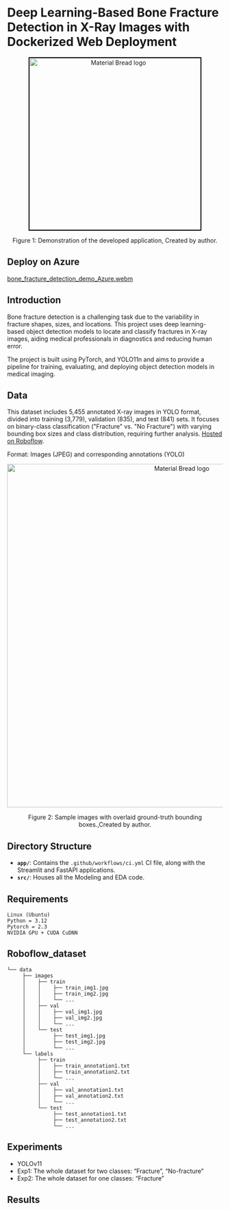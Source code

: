 # Deep Learning-Based Bone Fracture Detection in X-Ray Images with Dockerized Web Deployment

<div align="center">
    <img 
        width="400" 
        src="/asset/demo_pic.png" 
        alt="Material Bread logo" 
        style="border: 2px solid #000;"
    />
    <p style="text-align: center;">
        Figure 1: Demonstration of the developed application, Created by author.        
</div>

## Deploy on Azure

[bone_fracture_detection_demo_Azure.webm](https://github.com/user-attachments/assets/008c6e02-b34d-4d57-9cb0-fd478c65cb5b)


## Introduction

Bone fracture detection is a challenging task due to the variability in fracture shapes, sizes, and locations. This project uses deep learning-based object detection models to locate and classify fractures in X-ray images, aiding medical professionals in diagnostics and reducing human error.

The project is built using PyTorch, and YOLO11n  and aims to provide a pipeline for training, evaluating, and deploying object detection models in medical imaging.

## Data  

This dataset includes 5,455 annotated X-ray images in YOLO format, divided into training (3,779), validation (835), and test (841) sets. It focuses on binary-class classification ("Fracture" vs. "No Fracture") with varying bounding box sizes and class distribution, requiring further analysis. [Hosted on Roboflow](https://universe.roboflow.com/fracture-uofxm/bone-fracture-detection-ivsy6/dataset/1). 

Format: Images (JPEG) and corresponding annotations (YOLO)

<div align="center">
    <img width="800" src="/asset/YOLO.png" alt="Material Bread logo">
    <p style="text-align: center;">Figure 2: Sample images with overlaid ground-truth bounding boxes.,Created by author.</p>   
</div>


## Directory Structure

- **`app/`**: Contains the `.github/workflows/ci.yml` CI file, along with the Streamlit and FastAPI applications.
- **`src/`**: Houses all the Modeling and EDA code.



## Requirements

    Linux (Ubuntu)
    Python = 3.12
    Pytorch = 2.3
    NVIDIA GPU + CUDA CuDNN

## Roboflow_dataset
    └── data
         ├── images
         │    ├── train
         │    │    ├── train_img1.jpg
         │    │    ├── train_img2.jpg
         │    │    └── ...
         │    ├── val
         │    │    ├── val_img1.jpg
         │    │    ├── val_img2.jpg
         │    │    └── ...
         │    └── test
         │         ├── test_img1.jpg
         │         ├── test_img2.jpg
         │         └── ...
         └── labels
              ├── train
              │    ├── train_annotation1.txt
              │    ├── train_annotation2.txt
              │    └── ...
              ├── val
              │    ├── val_annotation1.txt
              │    ├── val_annotation2.txt
              │    └── ...
              └── test
                   ├── test_annotation1.txt
                   ├── test_annotation2.txt
                   └── ...

## Experiments

- YOLOv11
- Exp1: The whole dataset for two classes: “Fracture”, “No-fracture”
- Exp2: The whole dataset for one classes: “Fracture”

## Results

